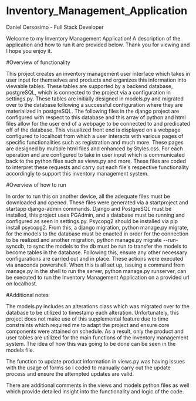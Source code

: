 # Inventory_Management_Application

Daniel Cersosimo - Full Stack Developer

Welcome to my Inventory Management Application! A description of the application and how to run it are provided below. Thank you for viewing and I hope you enjoy it. 

#Overview of functionality

This project creates an inventory management user interface which takes in user input for themselves and products and organizes this information into viewable tables. These tables are supported by a backend database, postgreSQL, which is connected to the project via a configuration in settings.py. These tables are initially designed in models.py and migrated over to the database following a successful configuration where they are materialized in postgreSQL. The following files in the django project are configured with respect to this database and this array of python and html files allow for the user end of a webpage to be connected to and predicated off of the database. This visualized front end is displayed on a webpage configured to localhost from which a user interacts with various pages of specific functionalities such as registration and much more. These pages are designed by multiple html files and enhanced by Styles.css. For each operation and are configured to take in user input which is communicated back to the python files such as views.py and more. These files are coded to interpret these requests and carry out each file's respective functionality accordingly to support this inventory management system. 


#Overview of how to run 

In order to run this on another device, all the adequate files must be downloaded and opened. These files were generated via a startproject and startapp django-admin commands. Django and PostgreSQL must be installed, this project uses PGAdmin, and a database must be running and configured as seen in settings.py. Psycopg2 should be installed via pip install psycopg2. From this, a django migration, python manage.py migrate, for the models to the database must be enacted in order for the connection to be realized and another migration, python manage.py migrate --run-syncdb, to sync the models to the db must be run to transfer the models to become tables in the database. Following this, ensure any other necessary configurations are carried out and in place. These actions were executed via anaconda powershell. When this is all set up, issuing a command from manage.py in the shell to run the server, python manage.py runserver, can be executed to run the Inventory Management Application on a provided url on localhost. 


#Additional notes

The models.py includes an alterations class which was migrated over to the database to be utilized to timestamp each alteration. Unfortunately, this project does not make use of this supplemental feature due to time constraints which required me to adapt the project and ensure core components were attained on schedule. As a result, only the product and user tables are utilized for the main functions of the inventory management system. The idea of how this was going to be done can be seen in the models file.

The function to update product information in views.py was having issues with the usage of forms so I coded to manually carry out the update process and ensure the attempted updates are valid. 

There are additional comments in the views and models python files as well which provide detailed insight into the functionality and logic of the code.
